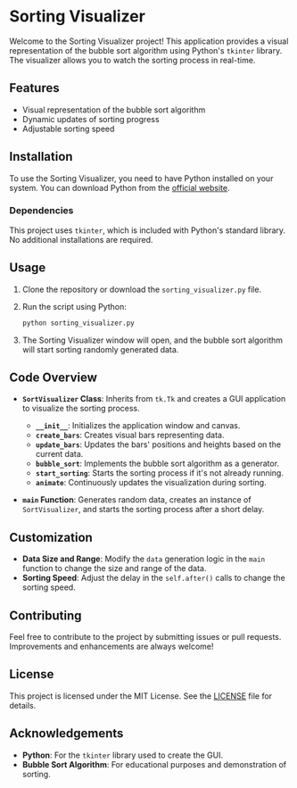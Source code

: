 # Sorting Visualizer

Welcome to the Sorting Visualizer project! This application provides a visual representation of the bubble sort algorithm using Python's `tkinter` library. The visualizer allows you to watch the sorting process in real-time.

## Features

- Visual representation of the bubble sort algorithm
- Dynamic updates of sorting progress
- Adjustable sorting speed

## Installation

To use the Sorting Visualizer, you need to have Python installed on your system. You can download Python from the [official website](https://www.python.org/downloads/).

### Dependencies

This project uses `tkinter`, which is included with Python's standard library. No additional installations are required.

## Usage

1. Clone the repository or download the `sorting_visualizer.py` file.
2. Run the script using Python:

   ```bash
   python sorting_visualizer.py
   ```

3. The Sorting Visualizer window will open, and the bubble sort algorithm will start sorting randomly generated data.

## Code Overview

- **`SortVisualizer` Class**: Inherits from `tk.Tk` and creates a GUI application to visualize the sorting process.
  - **`__init__`**: Initializes the application window and canvas.
  - **`create_bars`**: Creates visual bars representing data.
  - **`update_bars`**: Updates the bars' positions and heights based on the current data.
  - **`bubble_sort`**: Implements the bubble sort algorithm as a generator.
  - **`start_sorting`**: Starts the sorting process if it's not already running.
  - **`animate`**: Continuously updates the visualization during sorting.

- **`main` Function**: Generates random data, creates an instance of `SortVisualizer`, and starts the sorting process after a short delay.

## Customization

- **Data Size and Range**: Modify the `data` generation logic in the `main` function to change the size and range of the data.
- **Sorting Speed**: Adjust the delay in the `self.after()` calls to change the sorting speed.

## Contributing

Feel free to contribute to the project by submitting issues or pull requests. Improvements and enhancements are always welcome!

## License

This project is licensed under the MIT License. See the [LICENSE](LICENSE) file for details.

## Acknowledgements

- **Python**: For the `tkinter` library used to create the GUI.
- **Bubble Sort Algorithm**: For educational purposes and demonstration of sorting.


